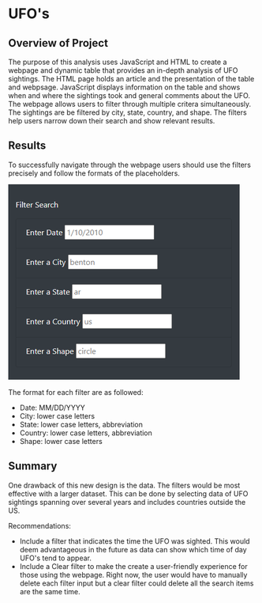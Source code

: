 # UFO's

## Overview of Project
The purpose of this analysis uses JavaScript and HTML to create a webpage and dynamic table that provides an in-depth analysis of UFO sightings. The HTML page holds an article and the presentation of the table and webpsage. JavaScript displays  information on the table and shows when and where the sightings took and general comments about the UFO. The webpage allows users to filter through multiple critera simultaneously. The sightings are be filtered by city, state, country, and shape. The filters help users narrow down their search and show relevant results. 

## Results
To successfully navigate through the webpage users should use the filters precisely and follow the formats of the placeholders. 

![](https://github.com/irenedepacina/UFOs/blob/main/static/images/filterSearch.png)

The format for each filter are as followed:
- Date: MM/DD/YYYY
- City: lower case letters
- State: lower case letters, abbreviation
- Country: lower case letters, abbreviation
- Shape: lower case letters


## Summary
One drawback of this new design is the data. The filters would be most effective with a larger dataset. This can be done by selecting data of UFO sightings spanning over several years and includes countries outside the US. 

Recommendations:
- Include a filter that indicates the time the UFO was sighted. This would deem advantageous in the future as data can show which time of day UFO's tend to appear.
- Include a Clear filter to make the create a user-friendly experience for those using the webpage. Right now, the user would have to manually delete each filter input but a clear filter could delete all the search items are the same time. 
